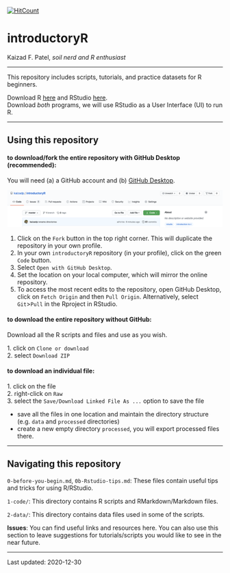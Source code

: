 [![HitCount](http://hits.dwyl.com/kaizadp/introductoryR.svg)](http://hits.dwyl.com/kaizadp/introductoryR)

introductoryR
================
Kaizad F. Patel, *soil nerd and R enthusiast*


-----

This repository includes scripts, tutorials,  and practice datasets for R beginners. 

Download R [here](https://www.r-project.org) and RStudio
[here](https://rstudio.com).  
Download *both* programs, we will use RStudio as a User Interface (UI)
to run R.

-----

## Using this repository  

#### to download/fork the entire repository with GitHub Desktop (recommended):
You will need (a) a GitHub account and (b) [GitHub Desktop](https://desktop.github.com). 

![repo](images/readme/repo_layout.png)

1. Click on the  `Fork` button in the top right corner. This will duplicate the repository in your own profile.  
1. In your own `introductoryR` repository (in your profile), click on the green `Code` button.  
2. Select `Open with GitHub Desktop`.   
3. Set the location on your local computer, which will mirror the online repository.   
4. To access the most recent edits to the repository, open GitHub Desktop, click on `Fetch Origin` and then `Pull Origin`. Alternatively, select `Git`>`Pull` in the Rproject in RStudio.

#### to download the entire repository without GitHub:
Download all the R scripts and files and use as you wish.

1\. click on `Clone or download`  
2\. select `Download ZIP`

#### to download an individual file:
1\. click on the file  
2\. right-click on `Raw`  
3\. select the `Save/Download Linked File As ...` option to save the file

  - save all the files in one location and maintain the directory
    structure (e.g. `data` and `processed` directories)  
  - create a new empty directory `processed`, you will export processed
    files there.

-----

## Navigating this repository  

`0-before-you-begin.md`, `0b-Rstudio-tips.md`: These files contain useful tips and tricks for using R/RStudio.

`1-code/`: This directory contains R scripts and RMarkdown/Markdown files.

`2-data/`: This directory contains data files used in some of the scripts.


**Issues**: You can find useful links and resources here. You can also use this section to leave suggestions for tutorials/scripts you would like to see in the near future. 

-----

Last updated: 2020-12-30
